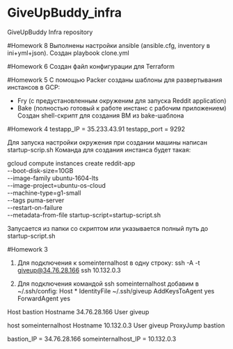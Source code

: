 # GiveUpBuddy_infra
GiveUpBuddy Infra repository

#Homework 8
Выполнены настройки ansible (ansible.cfg, inventory в ini+yml+json). Создан playbook clone.yml

#Homework 6
Создан файл конфигурации для Terraform

#Homework 5
С помощью Packer созданы шаблоны для развертывания инстансов в GCP:
- Fry (с предустановленным окруженим для запуска Reddit application)
- Bake (полностью готовый к работе инстанс с рабочим приложением)
Создан shell-скрипт для создания ВМ из bake-шаблона

#Homework 4
testapp_IP = 35.233.43.91
testapp_port = 9292

Для запуска настройки окружения при создании машины написан startup-scrip.sh
Команда для создания инстанса будет такая:

gcloud compute instances create reddit-app\
  --boot-disk-size=10GB \
  --image-family ubuntu-1604-lts \
  --image-project=ubuntu-os-cloud \
  --machine-type=g1-small \
  --tags puma-server \
  --restart-on-failure \
  --metadata-from-file startup-script=startup-script.sh

Запусается из папки со скриптом или указывается полный путь до startup-script.sh

#Homework 3
1. Для подключения к someinternalhost в одну строку:
ssh -A -t giveup@34.76.28.166 ssh 10.132.0.3

2. Для подключения командой ssh someinternalhost добавим в ~/.ssh/config:
Host *
	IdentityFile ~/.ssh/giveup
	AddKeysToAgent yes
	ForwardAgent yes
	
Host bastion
	Hostname 34.76.28.166
	User giveup
	
host someinternalhost
	Hostname 10.132.0.3
	User giveup
	ProxyJump bastion
	
bastion_IP = 34.76.28.166
someinternalhost_IP = 10.132.0.3

